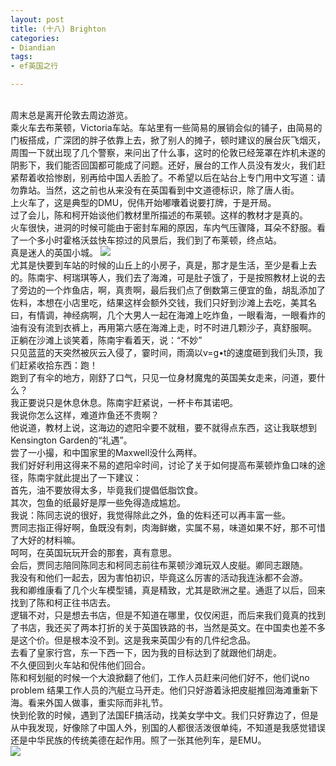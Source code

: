 ```yaml
---
layout: post
title: (十八) Brighton
categories:
- Diandian
tags:
- ef英国之行

---
```

<br />周末总是离开伦敦去周边游览。
<br />乘火车去布莱顿，Victoria车站。车站里有一些简易的展销会似的铺子，由简易的门板搭成，广深团的胖子依靠上去，掀了别人的摊子，顿时建议的展台灰飞烟灭，周围一下就出现了几个警察，来问出了什么事，这时的伦敦已经笼罩在炸机未遂的阴影下，我们能否回国都可能成了问题。还好，展台的工作人员没有发火，我们赶紧帮着收拾惨剧，别再给中国人丢脸了。不希望以后在站台上专门用中文写道：请勿靠站。当然，这之前也从来没有在英国看到中文道德标识，除了唐人街。
<br />上火车了，这是典型的DMU，倪伟开始嘟囔着说要打牌，于是开局。
<br />过了会儿，陈和柯开始谈他们教材里所描述的布莱顿。这样的教材才是真的。
<br />火车很快，进洞的时候可能由于密封车厢的原因，车内气压骤降，耳朵不舒服。看了一个多小时霍格沃兹快车掠过的风景后，我们到了布莱顿，终点站。
<br />真是迷人的英国小城。
<img src="http://m1.img.srcdd.com/farm5/d/2012/0627/10/BD9324297D86AE9556FA3024A76BCFE7_B500_900_500_367.PNG" />
<br />尤其是快要到车站的时候的山丘上的小房子，真是，那才是生活，至少是看上去的。陈南宇、柯瑞琪等人，我们去了海滩，可是肚子饿了，于是按照教材上说的去了旁边的一个炸鱼店，啊，真贵啊，最后我们点了倒数第三便宜的鱼，胡乱添加了佐料，本想在小店里吃，结果这样会额外交钱，我们只好到沙滩上去吃，美其名曰，有情调，神经病啊，几个大男人一起在海滩上吃炸鱼，一眼看海，一眼看炸的油有没有流到衣裤上，再用第六感在海滩上走，时不时进几颗沙子，真舒服啊。
<br />正躺在沙滩上谈笑着，陈南宇看着天，说：“不妙”
<br />只见蓝蓝的天突然被灰云入侵了，霎时间，雨滴以v=g•t的速度砸到我们头顶，我们赶紧收拾东西：跑！
<br />跑到了有伞的地方，刚舒了口气，只见一位身材魔鬼的英国美女走来，问道，要什么？
<br />我正要说只是休息休息。陈南宇赶紧说，一杯卡布其诺吧。
<br />我说你怎么这样，难道炸鱼还不贵啊？
<br />他说道，教材上说，这海边的遮阳伞要不就租，要不就得点东西，这让我联想到Kensington Garden的“礼遇”。
<br />尝了一小撮，和中国家里的Maxwell没什么两样。
<br />我们好好利用这得来不易的遮阳伞时间，讨论了关于如何提高布莱顿炸鱼口味的途径，陈南宇就此提出了一下建议：
<br />首先，油不要放得太多，毕竟我们提倡低脂饮食。
<br />其次，包鱼的纸最好是厚一些免得造成尴尬。
<br />我说：陈同志说的很好，我觉得除此之外，鱼的佐料还可以再丰富一些。
<br />贾同志指正得好啊，鱼既没有刺，肉海鲜嫩，实属不易，味道如果不好，那不可惜了大好的材料嘛。
<br />呵呵，在英国玩玩开会的那套，真有意思。
<br />会后，贾同志陪同陈同志和柯同志前往布莱顿沙滩玩双人皮艇。卿同志跟随。
<br />我没有和他们一起去，因为害怕初识，毕竟这么厉害的活动我连泳都不会游。
<br />我和卿维康看了几个火车模型铺，真是精致，尤其是欧洲之星。通逛了以后，回来找到了陈和柯正往书店去。
<br />逻辑不对，只是想去书店，但是不知道在哪里，仅仅闲逛，而后来我们竟真的找到了书店，我还买了两本打折的关于英国铁路的书，当然是英文。在中国卖也差不多是这个价。但是根本没不到。这是我来英国少有的几件纪念品。
<br />去看了皇家行宫，东一下西一下，因为我的目标达到了就跟他们胡走。
<br />不久便回到火车站和倪伟他们回合。
<br />陈和柯划艇的时候一个大浪掀翻了他们，工作人员赶来问他们好不，他们说no problem 结果工作人员的汽艇立马开走。他们只好游着泳把皮艇推回海滩重新下海。看来外国人做事，重实际而非礼节。
<br />快到伦敦的时候，遇到了法国EF搞活动，找美女学中文。我们只好靠边了，但是从中我发现，好像除了中国人外，别国的人都很活泼很单纯，不知道是我感觉错误还是中华民族的传统美德在起作用。照了一张其他列车，是EMU。
<br />
<img src="http://m2.img.srcdd.com/farm5/d/2012/0627/10/DCD31CCA20CE77498F03A25BC99F394D_B500_900_371_277.PNG" />